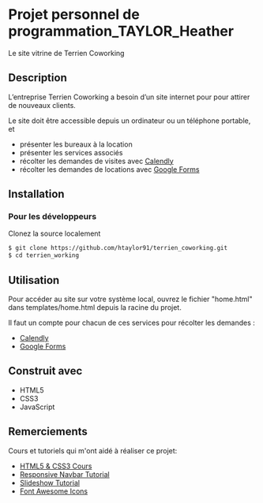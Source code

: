 # Projet personnel de programmation_TAYLOR_Heather

Le site vitrine de Terrien Coworking

## Description

L’entreprise Terrien Coworking a besoin d’un site internet pour pour attirer de nouveaux clients.

Le site doit être accessible depuis un ordinateur ou un téléphone portable, et
- présenter les bureaux à la location
- présenter les services associés
- récolter les demandes de visites avec [Calendly](https://calendly.com)
- récolter les demandes de locations avec [Google Forms](https://docs.google.com/forms)

## Installation

### Pour les développeurs

Clonez la source localement

```sh
$ git clone https://github.com/htaylor91/terrien_coworking.git
$ cd terrien_working
```

## Utilisation

Pour accéder au site sur votre système local, ouvrez le fichier "home.html" dans templates/home.html depuis la racine du projet.

Il faut un compte pour chacun de ces services pour récolter les demandes :

- [Calendly](https://calendly.com)
- [Google Forms](https://docs.google.com/forms)

## Construit avec
- HTML5
- CSS3
- JavaScript

## Remerciements

Cours et tutoriels qui m'ont aidé à réaliser ce projet:

- [HTML5 & CSS3 Cours](https://openclassrooms.com/fr/courses/1603881-apprenez-a-creer-votre-site-web-avec-html5-et-css3)
- [Responsive Navbar Tutorial](https://youtu.be/mh36Kts-wX8) 
- [Slideshow Tutorial](https://www.w3schools.com/howto/howto_js_slideshow.asp)
- [Font Awesome Icons](https://fontawesome.com/v5.15/icons?d=gallery&p=2)
